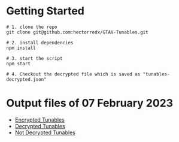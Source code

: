 # Getting Started
```
# 1. clone the repo
git clone git@github.com:hectorredx/GTAV-Tunables.git

# 2. install dependencies
npm install

# 3. start the script
npm start

# 4. Checkout the decrypted file which is saved as "tunables-decrypted.json"
```

# Output files of 07 February 2023
- [Encrypted Tunables](output/tunables-encrypted.json)
- [Decrypted Tunables](output/tunables-decrypted.json)
- [Not Decrypted Tunables](output/tunables-not-found.json)

